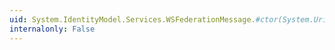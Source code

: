 ```yaml
---
uid: System.IdentityModel.Services.WSFederationMessage.#ctor(System.Uri,System.String)
internalonly: False
---
```

